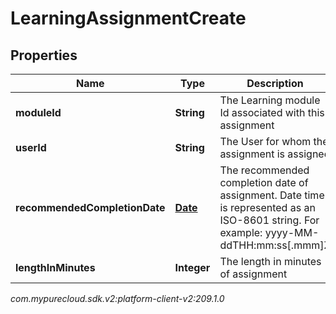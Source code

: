 # LearningAssignmentCreate


## Properties

| Name | Type | Description | Notes |
| ------------ | ------------- | ------------- | ------------- |
| **moduleId** | **String** | The Learning module Id associated with this assignment |  |
| **userId** | **String** | The User for whom the assignment is assigned |  |
| **recommendedCompletionDate** | [**Date**](Date) | The recommended completion date of assignment. Date time is represented as an ISO-8601 string. For example: yyyy-MM-ddTHH:mm:ss[.mmm]Z |  [optional] |
| **lengthInMinutes** | **Integer** | The length in minutes of assignment |  [optional] |




_com.mypurecloud.sdk.v2:platform-client-v2:209.1.0_
